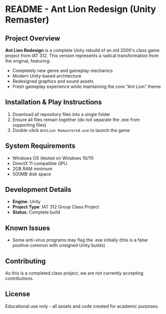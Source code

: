# README - Ant Lion Redesign (Unity Remaster)

## Project Overview
**Ant Lion Redesign** is a complete Unity rebuild of an old 2000's class game project from IAT 312. This version represents a radical transformation from the original, featuring:

- Completely new genre and gameplay mechanics
- Modern Unity-based architecture
- Redesigned graphics and sound assets
- Fresh gameplay experience while maintaining the core "Ant Lion" theme

## Installation & Play Instructions
1. Download all repository files into a single folder
2. Ensure all files remain together (do not separate the .exe from supporting files)
3. Double-click `AntLion Remastered.exe` to launch the game

## System Requirements
- Windows OS (tested on Windows 10/11)
- DirectX 11 compatible GPU
- 2GB RAM minimum
- 500MB disk space

## Development Details
- **Engine**: Unity
- **Project Type**: IAT 312 Group Class Project
- **Status**: Complete build

## Known Issues
- Some anti-virus programs may flag the .exe initially (this is a false positive common with unsigned Unity builds)

## Contributing
As this is a completed class project, we are not currently accepting contributions.

## License
Educational use only - all assets and code created for academic purposes.
